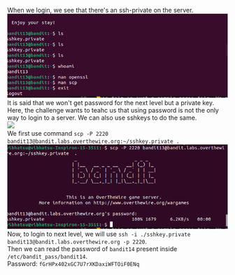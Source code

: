 When we login, we see that there's an ssh-private on the server.<br>
![](./images/image-14.1.png)<br>
It is said that we won't get password for the next level but a private key.<br>
Here, the challenge wants to teahc us that using password is not the only way to login to a server. We can also use sshkeys to do the same.<br>
![](./images/)<br>
We first use command `scp -P 2220 bandit13@bandit.labs.overthewire.org:~/sshkey.private .`<br>
![](./images/image-14.2.png)<br>
Now, to login to next level, we will use `ssh -i ./sshkey.private bandit13@bandit.labs.overthewire.org -p 2220`.<br>
Then we can read the password of `bandit14` present inside `/etc/bandit_pass/bandit14`.<br>
Password: `fGrHPx402xGC7U7rXKDaxiWFTOiF0ENq`